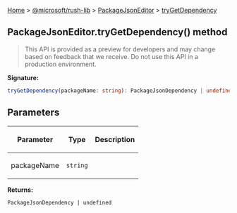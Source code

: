 [Home](./index) &gt; [@microsoft/rush-lib](./rush-lib.md) &gt; [PackageJsonEditor](./rush-lib.packagejsoneditor.md) &gt; [tryGetDependency](./rush-lib.packagejsoneditor.trygetdependency.md)

## PackageJsonEditor.tryGetDependency() method

> This API is provided as a preview for developers and may change based on feedback that we receive. Do not use this API in a production environment.
> 

<b>Signature:</b>

```typescript
tryGetDependency(packageName: string): PackageJsonDependency | undefined;
```

## Parameters

|  <p>Parameter</p> | <p>Type</p> | <p>Description</p> |
|  --- | --- | --- |
|  <p>packageName</p> | <p>`string`</p> |  |

<b>Returns:</b>

`PackageJsonDependency | undefined`

